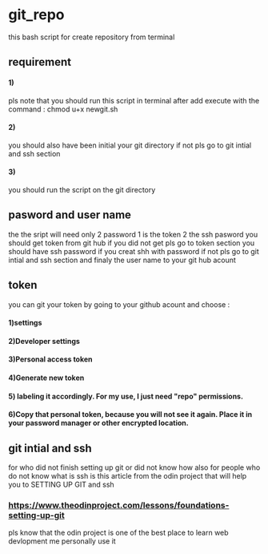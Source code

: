 # git_repo
this  bash script for create repository from  terminal 
## requirement 
#### 1)
pls note that you should run this script in terminal after add execute with the command  :
chmod u+x newgit.sh
#### 2)
you should also have been initial your git directory if not pls go to git intial and ssh section
#### 3)
you should run the script on the git directory
## pasword and user name 
the the sript will need only 2 password 1 is the token 2 the ssh pasword
you should get token from git hub if you did not get pls go to token section
you should have ssh password if you creat shh with password if not pls go to  git intial and ssh section
and finaly the user name to your git hub acount
## token
you can git your token by going to your github acount and choose :
#### 1)settings
#### 2)Developer settings
#### 3)Personal access token
#### 4)Generate new token
#### 5) labeling it accordingly. For my use, I just need "repo" permissions.
#### 6)Copy that personal token, because you will not see it again. Place it in your password manager or other encrypted location.
## git intial and ssh
for who did not finish setting up git or did not know how 
also for people who do not know what is ssh 
is this article from the odin project that will help you to SETTING UP GIT and ssh
### https://www.theodinproject.com/lessons/foundations-setting-up-git
pls know that the odin project is one of the best place to learn web devlopment me personally use it 